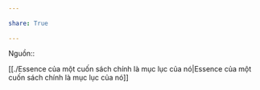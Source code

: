 ---  
share: True  
---  
Nguồn::   
[[./Essence của một cuốn sách chính là mục lục của nó|Essence của một cuốn sách chính là mục lục của nó]] 